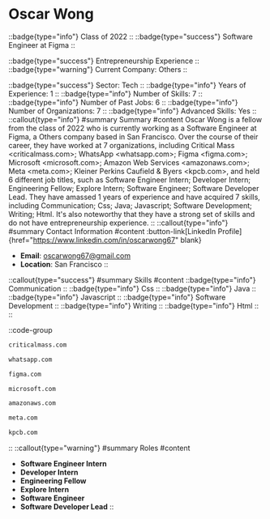 # Oscar Wong
::badge{type="info"}
Class of 2022
::
::badge{type="success"}
Software Engineer at Figma
::

::badge{type="success"}
Entrepreneurship Experience
::
::badge{type="warning"}
Current Company: Others
::

::badge{type="success"}
Sector: Tech
::
::badge{type="info"}
Years of Experience: 1
::
::badge{type="info"}
Number of Skills: 7
::
::badge{type="info"}
Number of Past Jobs: 6
::
::badge{type="info"}
Number of Organizations: 7
::
::badge{type="info"}
Advanced Skills: Yes
::
::callout{type="info"}
#summary
Summary
#content
Oscar Wong is a fellow from the class of 2022 who is currently working as a Software Engineer at Figma, a Others company based in San Francisco. Over the course of their career, they have worked at 7 organizations, including Critical Mass <criticalmass.com>; WhatsApp <whatsapp.com>; Figma <figma.com>; Microsoft <microsoft.com>; Amazon Web Services <amazonaws.com>; Meta <meta.com>; Kleiner Perkins Caufield & Byers <kpcb.com>, and held 6 different job titles, such as Software Engineer Intern; Developer Intern; Engineering Fellow; Explore Intern; Software Engineer; Software Developer Lead. They have amassed 1 years of experience and have acquired 7 skills, including Communication; Css; Java; Javascript; Software Development; Writing; Html. It's also noteworthy that they have a strong set of skills and do not have entrepreneurship experience.
::
::callout{type="info"}
#summary
Contact Information
#content
:button-link[LinkedIn Profile]{href="https://www.linkedin.com/in/oscarwong67" blank}
- **Email**: oscarwong67@gmail.com
- **Location**: San Francisco
::

::callout{type="success"}
#summary
Skills
#content
::badge{type="info"}
Communication
::
::badge{type="info"}
Css
::
::badge{type="info"}
Java
::
::badge{type="info"}
Javascript
::
::badge{type="info"}
Software Development
::
::badge{type="info"}
Writing
::
::badge{type="info"}
Html
::
::

::code-group
```bash [Critical Mass]
criticalmass.com
```
```bash [WhatsApp]
whatsapp.com
```
```bash [Figma]
figma.com
```
```bash [Microsoft]
microsoft.com
```
```bash [Amazon Web Services]
amazonaws.com
```
```bash [Meta]
meta.com
```
```bash [Kleiner Perkins Caufield & Byers]
kpcb.com
```
::
::callout{type="warning"}
#summary
Roles
#content
- **Software Engineer Intern**
- **Developer Intern**
- **Engineering Fellow**
- **Explore Intern**
- **Software Engineer**
- **Software Developer Lead**
::

